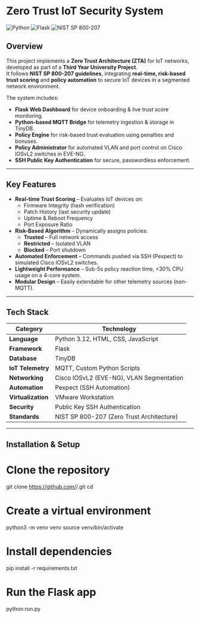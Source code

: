 # Zero Trust IoT Security System

![Python](https://img.shields.io/badge/python-3.12-blue)
![Flask](https://img.shields.io/badge/framework-Flask-orange)
![NIST SP 800-207](https://img.shields.io/badge/NIST%20SP-800--207-blue)

## Overview
This project implements a **Zero Trust Architecture (ZTA)** for IoT networks, developed as part of a **Third Year University Project**.  
It follows **NIST SP 800-207 guidelines**, integrating **real-time, risk-based trust scoring** and **policy automation** to secure IoT devices in a segmented network environment.

The system includes:
- **Flask Web Dashboard** for device onboarding & live trust score monitoring.
- **Python-based MQTT Bridge** for telemetry ingestion & storage in TinyDB.
- **Policy Engine** for risk-based trust evaluation using penalties and bonuses.
- **Policy Administrator** for automated VLAN and port control on Cisco IOSvL2 switches in EVE-NG.
- **SSH Public Key Authentication** for secure, passwordless enforcement.

---

## Key Features
- **Real-time Trust Scoring** – Evaluates IoT devices on:
  - Firmware Integrity (hash verification)
  - Patch History (last security update)
  - Uptime & Reboot Frequency
  - Port Exposure Ratio
- **Risk-Based Algorithm** – Dynamically assigns policies:
  - **Trusted** – Full network access
  - **Restricted** – Isolated VLAN
  - **Blocked** – Port shutdown
- **Automated Enforcement** – Commands pushed via SSH (Pexpect) to simulated Cisco IOSvL2 switches.
- **Lightweight Performance** – Sub-5s policy reaction time, <30% CPU usage on a 4-core system.
- **Modular Design** – Easily extendable for other telemetry sources (non-MQTT).

---

## Tech Stack
| Category | Technology |
|----------|------------|
| **Language** | Python 3.12, HTML, CSS, JavaScript |
| **Framework** | Flask |
| **Database** | TinyDB |
| **IoT Telemetry** | MQTT, Custom Python Scripts |
| **Networking** | Cisco IOSvL2 (EVE-NG), VLAN Segmentation |
| **Automation** | Pexpect (SSH Automation) |
| **Virtualization** | VMware Workstation |
| **Security** | Public Key SSH Authentication |
| **Standards** | NIST SP 800-207 (Zero Trust Architecture) |


---

## Installation & Setup

# Clone the repository
git clone https://github.com/<your-username>/<repo-name>.git
cd <repo-name>

# Create a virtual environment
python3 -m venv venv
source venv/bin/activate

# Install dependencies
pip install -r requirements.txt

# Run the Flask app
python run.py



